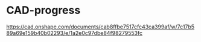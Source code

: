 # CAD-progress
https://cad.onshape.com/documents/cab8ffbe7517cfc43ca399af/w/7c17b589a69e159b40b02293/e/1a2e0c97dbe84f98279553fc

